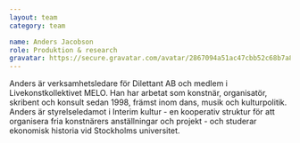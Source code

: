 ```yaml
---
layout: team
category: team

name: Anders Jacobson
role: Produktion & research
gravatar: https://secure.gravatar.com/avatar/2867094a51ac47cbb52c68b7a8882208
---
```


Anders är verksamhetsledare för Dilettant AB och medlem i Livekonstkollektivet MELO. Han har arbetat som konstnär, organisatör, skribent och konsult sedan 1998, främst inom dans, musik och kulturpolitik. Anders är styrelseledamot i Interim kultur - en kooperativ struktur för att organisera fria konstnärers anställningar och projekt - och studerar ekonomisk historia vid Stockholms universitet.